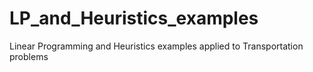 # LP_and_Heuristics_examples
Linear Programming and Heuristics examples applied to Transportation problems
